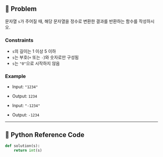 ## 🧠 Problem
문자열 `s`가 주어질 때, 해당 문자열을 정수로 변환한 결과를 반환하는 함수를 작성하시오.

### Constraints
- `s`의 길이는 1 이상 5 이하
- `s`는 부호(`+` 또는 `-`)와 숫자로만 구성됨
- `s`는 `"0"`으로 시작하지 않음

### Example
- Input: `"1234"`
- Output: `1234`

- Input: `"-1234"`
- Output: `-1234`

---

## 🐍 Python Reference Code

```python
def solution(s):
    return int(s)
```

